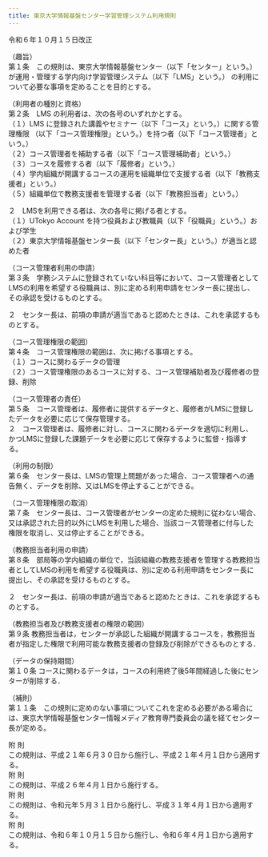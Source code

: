 ```yaml
---
title: 東京大学情報基盤センター学習管理システム利用規則
---
```


令和６年１０月１５日改正  

（趣旨）  
第１条　この規則は、東京大学情報基盤センター（以下「センター」という。）が運用・管理する学内向け学習管理システム（以下「LMS」という。） の利用について必要な事項を定めることを目的とする。

（利用者の種別と資格）  
第２条　LMS の利用者は、次の各号のいずれかとする。  
（１）LMS に登録された講義やセミナー（以下「コース」という。）に関する管理権限 （以下「コース管理権限」という。）を持つ者（以下「コース管理者」という。）  
（２）コース管理者を補助する者（以下「コース管理補助者」という。）  
（３）コースを履修する者（以下「履修者」という。）  
（４）学内組織が開講するコースの運用を組織単位で支援する者（以下「教務支援者」という。）  
（５）組織単位で教務支援者を管理する者（以下「教務担当者」という。）

２　LMSを利用できる者は、次の各号に掲げる者とする。  
（１）UTokyo Account を持つ役員および教職員（以下「役職員」という。）および学生  
（２）東京大学情報基盤センター長（以下「センター長」という。）が適当と認めた者

（コース管理者利用の申請）  
第３条　学務システムに登録されていない科目等において、コース管理者としてLMSの利用を希望する役職員は、別に定める利用申請をセンター長に提出し、その承認を受けるものとする。

２　センター長は、前項の申請が適当であると認めたときは、これを承認するものとする。

（コース管理権限の範囲）  
第４条　コース管理権限の範囲は、次に掲げる事項とする。  
（１）コースに関わるデータの管理  
（２）コース管理権限のあるコースに対する、コース管理補助者及び履修者の登録、削除

（コース管理者の責任）  
第５条　コース管理者は、履修者に提供するデータと、履修者がLMSに登録したデータを必要に応じて保存管理する。  
２　コース管理者は、履修者に対し、コースに関わるデータを適切に利用し、 かつLMSに登録した課題データを必要に応じて保存するように監督・指導する。

（利用の制限）  
第６条　センター長は、LMSの管理上問題があった場合、コース管理者への通告無く、データを削除、又はLMSを停止することができる。

（コース管理権限の取消）  
第７条　センター長は、コース管理者がセンターの定めた規則に従わない場合、又は承認された目的以外にLMSを利用した場合、当該コース管理者に付与した権限を取消し、又は停止することができる。

（教務担当者利用の申請）  
第８条　部局等の学内組織の単位で，当該組織の教務支援者を管理する教務担当者としてLMSの利用を希望する役職員は、別に定める利用申請をセンター長に提出し、その承認を受けるものとする。

２　センター長は、前項の申請が適当であると認めたときは、これを承認するものとする。

（教務担当者及び教務支援者の権限の範囲）  
第９条 教務担当者は，センターが承認した組織が開講するコースを，教務担当者が指定した権限で利用可能な教務支援者の登録及び削除ができるものとする．

（データの保持期間）  
第１０条 コースに関わるデータは，コースの利用終了後5年間経過した後にセンターが削除する．

（補則）  
第１１条　この規則に定めのない事項についてこれを定める必要がある場合には、東京大学情報基盤センター情報メディア教育専門委員会の議を経てセンター長が定める。

附 則  
この規則は、平成２１年６月３０日から施行し、平成２１年４月１日から適用する。  
附 則  
この規則は、平成２６年４月１日から施行する。  
附 則  
この規則は、令和元年５月３１日から施行し、平成３１年４月１日から適用する。  
附 則  
この規則は、令和６年１０月１５日から施行し、令和６年４月１日から適用する。
